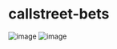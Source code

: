 # callstreet-bets

![image](https://user-images.githubusercontent.com/74734539/127891469-9657c7e9-7c02-4e56-938c-8ad60d3f680a.png)
![image](https://user-images.githubusercontent.com/74734539/127891488-07e19208-0596-4eb7-b5ac-82a7e9142b7b.png)
